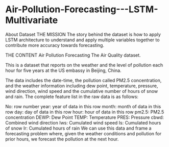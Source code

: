 # Air-Pollution-Forecasting---LSTM-Multivariate

About Dataset
THE MISSION
The story behind the dataset is how to apply LSTM architecture to understand and apply multiple variables together to contribute more accuracy towards forecasting.

THE CONTENT
Air Pollution Forecasting
The Air Quality dataset.

This is a dataset that reports on the weather and the level of pollution each hour for five years at the US embassy in Beijing, China.

The data includes the date-time, the pollution called PM2.5 concentration, and the weather information including dew point, temperature, pressure, wind direction, wind speed and the cumulative number of hours of snow and rain. The complete feature list in the raw data is as follows:

No: row number
year: year of data in this row
month: month of data in this row
day: day of data in this row
hour: hour of data in this row
pm2.5: PM2.5 concentration
DEWP: Dew Point
TEMP: Temperature
PRES: Pressure
cbwd: Combined wind direction
Iws: Cumulated wind speed
Is: Cumulated hours of snow
Ir: Cumulated hours of rain
We can use this data and frame a forecasting problem where, given the weather conditions and pollution for prior hours, we forecast the pollution at the next hour.
